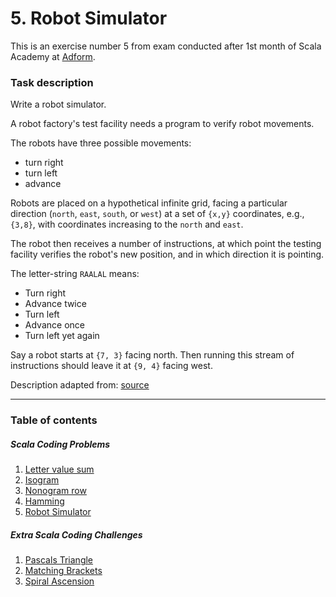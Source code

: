 # 5. Robot Simulator

This is an exercise number 5 from exam conducted after 1st month of Scala Academy at [Adform](https://github.com/adform).

### Task description
Write a robot simulator.

A robot factory's test facility needs a program to verify robot movements.

The robots have three possible movements:
- turn right
- turn left
- advance

Robots are placed on a hypothetical infinite grid, facing a particular direction (`north`, `east`, `south`, or `west`) at a set of `{x,y}` coordinates, e.g., `{3,8}`, with coordinates increasing to the `north` and `east`.

The robot then receives a number of instructions, at which point the testing facility verifies the robot's new position, and in which direction it is pointing.

The letter-string `RAALAL` means:
- Turn right
- Advance twice
- Turn left
- Advance once
- Turn left yet again

Say a robot starts at `{7, 3}` facing north. Then running this stream of instructions should leave it at `{9, 4}` facing west.

Description adapted from: [source](https://exercism.org/tracks/scala/exercises/robot-simulator)

---
### Table of contents
##### Scala Coding Problems
1. [Letter value sum](https://github.com/rafalkac02/adform-scala-academy-exam0-exercise-1)
2. [Isogram](https://github.com/rafalkac02/adform-scala-academy-exam0-exercise-2)
3. [Nonogram row](https://github.com/rafalkac02/adform-scala-academy-exam0-exercise-3)
4. [Hamming](https://github.com/rafalkac02/adform-scala-academy-exam0-exercise-4)
5. [Robot Simulator](https://github.com/rafalkac02/adform-scala-academy-exam0-exercise-5)

##### Extra Scala Coding Challenges
1. [Pascals Triangle](https://github.com/rafalkac02/adform-scala-academy-exam0-extra-1)
2. [Matching Brackets](https://github.com/rafalkac02/adform-scala-academy-exam0-extra-2)
3. [Spiral Ascension](https://github.com/rafalkac02/adform-scala-academy-exam0-extra-3)